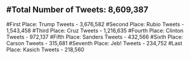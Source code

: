 #Total Number of Tweets: 8,609,387 
---
#First Place: Trump Tweets - 3,676,582
#Second Place: Rubio Tweets - 1,543,458
#Third Place: Cruz Tweets - 1,216,635
#Fourth Place: Clinton Tweets - 972,137
#Fifth Place: Sanders Tweets - 432,566
#Sixth Place: Carson Tweets - 315,681
#Seventh Place: Jeb! Tweets - 234,752
#Last Place: Kasich Tweets - 218,560
